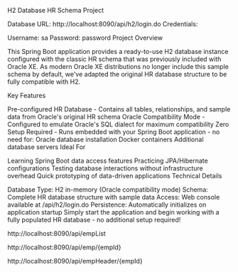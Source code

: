 H2 Database HR Schema Project

Database URL: http://localhost:8090/api/h2/login.do
Credentials:

Username: sa
Password: password
Project Overview

This Spring Boot application provides a ready-to-use H2 database instance configured with the classic HR schema that was previously included with Oracle XE. As modern Oracle XE distributions no longer include this sample schema by default, we've adapted the original HR database structure to be fully compatible with H2.

Key Features

Pre-configured HR Database - Contains all tables, relationships, and sample data from Oracle's original HR schema
Oracle Compatibility Mode - Configured to emulate Oracle's SQL dialect for maximum compatibility
Zero Setup Required - Runs embedded with your Spring Boot application - no need for:
Oracle database installation
Docker containers
Additional database servers
Ideal For

Learning Spring Boot data access features
Practicing JPA/Hibernate configurations
Testing database interactions without infrastructure overhead
Quick prototyping of data-driven applications
Technical Details

Database Type: H2 in-memory (Oracle compatibility mode)
Schema: Complete HR database structure with sample data
Access: Web console available at /api/h2/login.do
Persistence: Automatically initializes on application startup
Simply start the application and begin working with a fully populated HR database - no additional setup required!

http://localhost:8090/api/empList

http://localhost:8090/api/emp/{empId}

http://localhost:8090/api/empHeader/{empId}